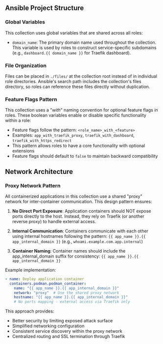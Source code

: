## Ansible Project Structure

### Global Variables

This collection uses global variables that are shared across all roles:

- `domain_name`: The primary domain name used throughout the collection. This variable is used by roles to construct service-specific subdomains (e.g., `dashboard.{{ domain_name }}` for Traefik dashboard).

### File Organization

Files can be placed in `./files/` at the collection root instead of in individual role directories. Ansible's search path includes the collection's files directory, so roles can reference these files directly without duplication.

### Feature Flags Pattern

This collection uses a "_with_" naming convention for optional feature flags in roles. These boolean variables enable or disable specific functionality within a role:

- Feature flags follow the pattern: `<role_name>_with_<feature>`
- Examples: `app_with_traefik_proxy`, `traefik_with_dashboard`, `traefik_with_https_redirect`
- This pattern allows roles to have a core functionality with optional extensions
- Feature flags should default to `false` to maintain backward compatibility

## Network Architecture

### Proxy Network Pattern

All containerized applications in this collection use a shared "proxy" network for inter-container communication. This design pattern ensures:

1. **No Direct Port Exposure**: Application containers should NOT expose ports directly to the host. Instead, they rely on Traefik (or another reverse proxy) to handle external access.

2. **Internal Communication**: Containers communicate with each other using internal hostnames following the pattern: `{{ app_name }}.{{ app_internal_domain }}` (e.g., `whoami.example.com.app.internal`)

3. **Container Naming**: Container names should include the app_internal_domain suffix for consistency: `{{ app_name }}.{{ app_internal_domain }}`

Example implementation:
```yaml
- name: Deploy application container
  containers.podman.podman_container:
    name: "{{ app_name }}.{{ app_internal_domain }}"
    network: "proxy"  # Use the shared proxy network
    hostname: "{{ app_name }}.{{ app_internal_domain }}"
    # No ports mapping - external access via Traefik only
```

This approach provides:
- Better security by limiting exposed attack surface
- Simplified networking configuration
- Consistent service discovery within the proxy network
- Centralized routing and SSL termination through Traefik

